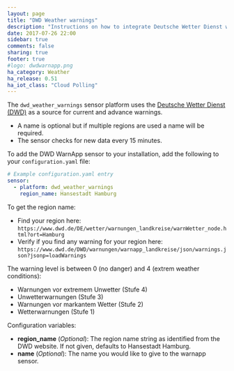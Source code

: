 ```yaml
---
layout: page
title: "DWD Weather warnings"
description: "Instructions on how to integrate Deutsche Wetter Dienst weather warnings into Home Assistant."
date: 2017-07-26 22:00
sidebar: true
comments: false
sharing: true
footer: true
#logo: dwdwarnapp.png
ha_category: Weather
ha_release: 0.51
ha_iot_class: "Cloud Polling"
---
```


The `dwd_weather_warnings` sensor platform uses the [Deutsche Wetter Dienst (DWD)](https://www.dwd.de) as a source for current and advance warnings.

- A name is optional but if multiple regions are used a name will be required.
- The sensor checks for new data every 15 minutes.

To add the DWD WarnApp sensor to your installation, add the following to your `configuration.yaml` file:

```yaml
# Example configuration.yaml entry
sensor:
  - platform: dwd_weather_warnings
    region_name: Hansestadt Hamburg
```

To get the region name:
- Find your region here: `https://www.dwd.de/DE/wetter/warnungen_landkreise/warnWetter_node.html?ort=Hamburg`
- Verify if you find any warning for your region here: `https://www.dwd.de/DWD/warnungen/warnapp_landkreise/json/warnings.json?jsonp=loadWarnings`

The warning level is between 0 (no danger) and 4 (extrem weather conditions):
- Warnungen vor extremem Unwetter (Stufe 4)
- Unwetterwarnungen (Stufe 3)
- Warnungen vor markantem Wetter (Stufe 2)
- Wetterwarnungen (Stufe 1)

Configuration variables:

- **region_name** (*Optional*): The region name string as identified from the DWD website.  If not given, defaults to Hansestadt Hamburg.
- **name** (*Optional*): The name you would like to give to the warnapp sensor.
